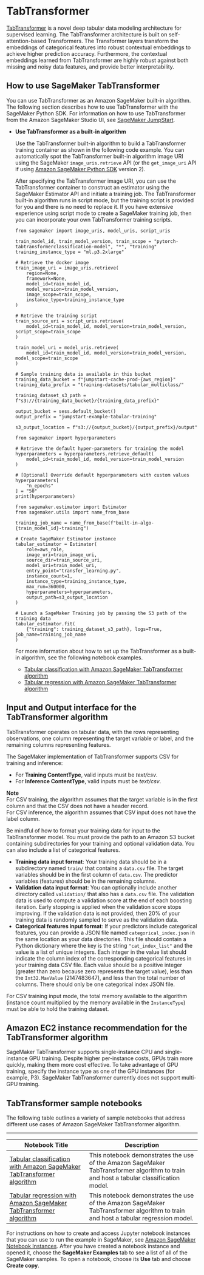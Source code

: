 # TabTransformer<a name="tabtransformer"></a>

[TabTransformer](https://arxiv.org/abs/2012.06678) is a novel deep tabular data modeling architecture for supervised learning\. The TabTransformer architecture is built on self\-attention\-based Transformers\. The Transformer layers transform the embeddings of categorical features into robust contextual embeddings to achieve higher prediction accuracy\. Furthermore, the contextual embeddings learned from TabTransformer are highly robust against both missing and noisy data features, and provide better interpretability\.

## How to use SageMaker TabTransformer<a name="tabtransformer-modes"></a>

You can use TabTransformer as an Amazon SageMaker built\-in algorithm\. The following section describes how to use TabTransformer with the SageMaker Python SDK\. For information on how to use TabTransformer from the Amazon SageMaker Studio UI, see [SageMaker JumpStart](studio-jumpstart.md)\.
+ **Use TabTransformer as a built\-in algorithm**

  Use the TabTransformer built\-in algorithm to build a TabTransformer training container as shown in the following code example\. You can automatically spot the TabTransformer built\-in algorithm image URI using the SageMaker `image_uris.retrieve` API \(or the `get_image_uri` API if using [Amazon SageMaker Python SDK](https://sagemaker.readthedocs.io) version 2\)\. 

  After specifying the TabTransformer image URI, you can use the TabTransformer container to construct an estimator using the SageMaker Estimator API and initiate a training job\. The TabTransformer built\-in algorithm runs in script mode, but the training script is provided for you and there is no need to replace it\. If you have extensive experience using script mode to create a SageMaker training job, then you can incorporate your own TabTransformer training scripts\.

  ```
  from sagemaker import image_uris, model_uris, script_uris
  
  train_model_id, train_model_version, train_scope = "pytorch-tabtransformerclassification-model", "*", "training"
  training_instance_type = "ml.p3.2xlarge"
  
  # Retrieve the docker image
  train_image_uri = image_uris.retrieve(
      region=None,
      framework=None,
      model_id=train_model_id,
      model_version=train_model_version,
      image_scope=train_scope,
      instance_type=training_instance_type
  )
  
  # Retrieve the training script
  train_source_uri = script_uris.retrieve(
      model_id=train_model_id, model_version=train_model_version, script_scope=train_scope
  )
  
  train_model_uri = model_uris.retrieve(
      model_id=train_model_id, model_version=train_model_version, model_scope=train_scope
  )
  
  # Sample training data is available in this bucket
  training_data_bucket = f"jumpstart-cache-prod-{aws_region}"
  training_data_prefix = "training-datasets/tabular_multiclass/"
  
  training_dataset_s3_path = f"s3://{training_data_bucket}/{training_data_prefix}"
  
  output_bucket = sess.default_bucket()
  output_prefix = "jumpstart-example-tabular-training"
  
  s3_output_location = f"s3://{output_bucket}/{output_prefix}/output"
  
  from sagemaker import hyperparameters
  
  # Retrieve the default hyper-parameters for training the model
  hyperparameters = hyperparameters.retrieve_default(
      model_id=train_model_id, model_version=train_model_version
  )
  
  # [Optional] Override default hyperparameters with custom values
  hyperparameters[
      "n_epochs"
  ] = "50"
  print(hyperparameters)
  
  from sagemaker.estimator import Estimator
  from sagemaker.utils import name_from_base
  
  training_job_name = name_from_base(f"built-in-algo-{train_model_id}-training")
  
  # Create SageMaker Estimator instance
  tabular_estimator = Estimator(
      role=aws_role,
      image_uri=train_image_uri,
      source_dir=train_source_uri,
      model_uri=train_model_uri,
      entry_point="transfer_learning.py",
      instance_count=1,
      instance_type=training_instance_type,
      max_run=360000,
      hyperparameters=hyperparameters,
      output_path=s3_output_location
  )
  
  # Launch a SageMaker Training job by passing the S3 path of the training data
  tabular_estimator.fit(
      {"training": training_dataset_s3_path}, logs=True, job_name=training_job_name
  )
  ```

  For more information about how to set up the TabTransformer as a built\-in algorithm, see the following notebook examples\.
  + [Tabular classification with Amazon SageMaker TabTransformer algorithm](https://github.com/aws/amazon-sagemaker-examples/blob/main/introduction_to_amazon_algorithms/tabtransformer_tabular/Amazon_Tabular_Classification_TabTransformer.ipynb)
  + [Tabular regression with Amazon SageMaker TabTransformer algorithm](https://github.com/aws/amazon-sagemaker-examples/blob/main/introduction_to_amazon_algorithms/tabtransformer_tabular/Amazon_Tabular_Regression_TabTransformer.ipynb)

## Input and Output interface for the TabTransformer algorithm<a name="InputOutput-TabTransformer"></a>

TabTransformer operates on tabular data, with the rows representing observations, one column representing the target variable or label, and the remaining columns representing features\. 

The SageMaker implementation of TabTransformer supports CSV for training and inference:
+ For **Training ContentType**, valid inputs must be *text/csv*\.
+ For **Inference ContentType**, valid inputs must be *text/csv*\.

**Note**  
For CSV training, the algorithm assumes that the target variable is in the first column and that the CSV does not have a header record\.   
For CSV inference, the algorithm assumes that CSV input does not have the label column\. 

Be mindful of how to format your training data for input to the TabTransformer model\. You must provide the path to an Amazon S3 bucket containing subdirectories for your training and optional validation data\. You can also include a list of categorical features\.
+ **Training data input format**: Your training data should be in a subdirectory named `train/` that contains a `data.csv` file\. The target variables should be in the first column of `data.csv`\. The predictor variables \(features\) should be in the remaining columns\.
+ **Validation data input format**: You can optionally include another directory called `validation/` that also has a `data.csv` file\. The validation data is used to compute a validation score at the end of each boosting iteration\. Early stopping is applied when the validation score stops improving\. If the validation data is not provided, then 20% of your training data is randomly sampled to serve as the validation data\. 
+ **Categorical features input format**: If your predictors include categorical features, you can provide a JSON file named `categorical_index.json` in the same location as your data directories\. This file should contain a Python dictionary where the key is the string `"cat_index_list"` and the value is a list of unique integers\. Each integer in the value list should indicate the column index of the corresponding categorical features in your training data CSV file\. Each value should be a positive integer \(greater than zero because zero represents the target value\), less than the `Int32.MaxValue` \(2147483647\), and less than the total number of columns\. There should only be one categorical index JSON file\.

For CSV training input mode, the total memory available to the algorithm \(instance count multiplied by the memory available in the `InstanceType`\) must be able to hold the training dataset\.

## Amazon EC2 instance recommendation for the TabTransformer algorithm<a name="Instance-TabTransformer"></a>

SageMaker TabTransformer supports single\-instance CPU and single\-instance GPU training\. Despite higher per\-instance costs, GPUs train more quickly, making them more cost effective\. To take advantage of GPU training, specify the instance type as one of the GPU instances \(for example, P3\)\. SageMaker TabTransformer currently does not support multi\-GPU training\.

## TabTransformer sample notebooks<a name="tabtransformer-sample-notebooks"></a>

The following table outlines a variety of sample notebooks that address different use cases of Amazon SageMaker TabTransformer algorithm\.


****  

| **Notebook Title** | **Description** | 
| --- | --- | 
|  [Tabular classification with Amazon SageMaker TabTransformer algorithm](https://github.com/aws/amazon-sagemaker-examples/blob/main/introduction_to_amazon_algorithms/tabtransformer_tabular/Amazon_Tabular_Classification_TabTransformer.ipynb)  |  This notebook demonstrates the use of the Amazon SageMaker TabTransformer algorithm to train and host a tabular classification model\.   | 
|  [Tabular regression with Amazon SageMaker TabTransformer algorithm](https://github.com/aws/amazon-sagemaker-examples/blob/main/introduction_to_amazon_algorithms/tabtransformer_tabular/Amazon_Tabular_Regression_TabTransformer.ipynb)  |  This notebook demonstrates the use of the Amazon SageMaker TabTransformer algorithm to train and host a tabular regression model\.   | 

For instructions on how to create and access Jupyter notebook instances that you can use to run the example in SageMaker, see [Amazon SageMaker Notebook Instances](nbi.md)\. After you have created a notebook instance and opened it, choose the **SageMaker Examples** tab to see a list of all of the SageMaker samples\. To open a notebook, choose its **Use** tab and choose **Create copy**\.